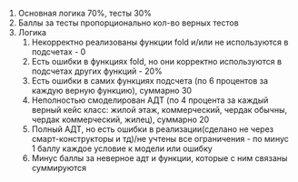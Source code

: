 1. Основная логика 70%, тесты 30%
1. Баллы за тесты пропорционально кол-во верных тестов
1. Логика
    1. Некорректно реализованы функции fold и/или не используются в подсчетах - 0
    1. Есть ошибки в функциях fold, но они корректно используются в подсчетах других функций - 20%
    1. Есть ошибки в самих функциях подсчета (по 6 процентов за каждую верную функцию), суммарно 30
    1. Неполностью смоделирован АДТ (по 4 процента за каждый верный кейс класс: жилой этаж, коммерческий, чердак обычны, чердак коммерческий, жилец), суммарно 20
    1. Полный АДТ, но есть ошибки в реализации(сделано не через смарт-конструкторы и тд)/не учтены все ограничения - по минус 1 баллу каждое условие к модели или ошибку
    1. Минус баллы за неверное адт и функции, которые с ним связаны суммируются
